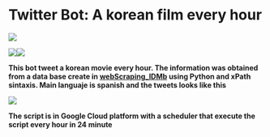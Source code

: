 #  Twitter Bot: A korean film every hour

![](https://i.imgur.com/OZgrBLB.png)


[![](https://i.imgur.com/tXSoThF.png)](https://twitter.com/CreamBBQ)[![](https://i.imgur.com/0o48UoR.png)](https://github.com/CreamBBQ)


**This bot tweet a korean movie every hour. The information was obtained from a data base create in [webScraping_IDMb](https://github.com/CreamBBQ/webScraping_IDMb) using Python and xPath sintaxis. Main languaje is spanish and the tweets looks like this**

![](https://i.imgur.com/lgTc7sL.png)

**The script is in Google Cloud platform with a scheduler that execute the script every hour in 24 minute** 
